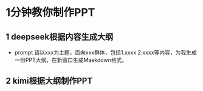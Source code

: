 # 1分钟教你制作PPT
## 1 deepseek根据内容生成大纲
- prompt
请以xxx为主题，面向xxx群体，包括1.xxxx 2.xxxx等内容，为我生成一份PPT大纲，在新窗口生成Maekdown格式。

## 2 kimi根据大纲制作PPT
